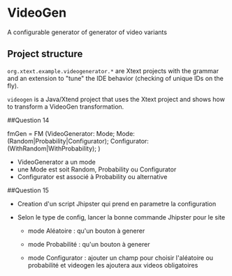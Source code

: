 # VideoGen

A configurable generator of generator of video variants 

## Project structure

`org.xtext.example.videogenerator.*` are Xtext projects with the grammar and an extension to "tune" the IDE behavior (checking of unique IDs on the fly). 

`videogen` is a Java/Xtend project that uses the Xtext project and shows how to transform a VideoGen transformation.  

##Question 14

fmGen = FM (VideoGenerator: Mode; Mode: (Random|Probability|Configurator); Configurator: (WithRandom|WithProbability); ) 

* VideoGenerator a un mode 
* une Mode est soit Random, Probability ou Configurator
* Configurator est associé à Probability ou alternative

##Question 15
* Creation d'un script Jhipster qui prend en parametre la configuration

* Selon le type de config, lancer la bonne commande Jhipster pour le site 

	* mode Aléatoire : qu'un bouton à generer
	
	* mode Probabilité : qu'un bouton à generer
	
	* mode Configurator : ajouter un champ pour choisir l'aléatoire ou probabilité et videogen les ajoutera aux videos 		obligatoires
	
